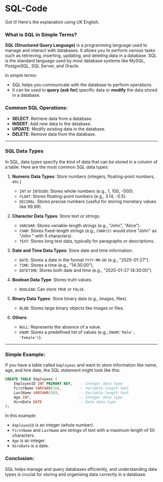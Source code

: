 # SQL-Code
Got it! Here's the explanation using UK English.

### What is SQL in Simple Terms?

**SQL (Structured Query Language)** is a programming language used to manage and interact with databases. It allows you to perform various tasks such as retrieving, inserting, updating, and deleting data in a database. SQL is the standard language used by most database systems like MySQL, PostgreSQL, SQL Server, and Oracle.

In simple terms:
- SQL helps you communicate with the database to perform operations.
- It can be used to **query (ask for)** specific data or **modify** the data stored in a database.

### Common SQL Operations:
- **SELECT**: Retrieve data from a database.
- **INSERT**: Add new data to the database.
- **UPDATE**: Modify existing data in the database.
- **DELETE**: Remove data from the database.

---

### SQL Data Types

In SQL, data types specify the kind of data that can be stored in a column of a table. Here are the most common SQL data types:

1. **Numeric Data Types**: Store numbers (integers, floating-point numbers, etc.)
   - `INT` or `INTEGER`: Stores whole numbers (e.g., 1, 100, -500).
   - `FLOAT`: Stores floating-point numbers (e.g., 3.14, -0.5).
   - `DECIMAL`: Stores precise numbers (useful for storing monetary values like 99.99).

2. **Character Data Types**: Store text or strings.
   - `VARCHAR`: Stores variable-length strings (e.g., "John", "Alice").
   - `CHAR`: Stores fixed-length strings (e.g., `CHAR(5)` would store "John" as "John " with 5 characters).
   - `TEXT`: Stores long text data, typically for paragraphs or descriptions.

3. **Date and Time Data Types**: Store date and time information.
   - `DATE`: Stores a date in the format `YYYY-MM-DD` (e.g., "2025-01-27").
   - `TIME`: Stores a time (e.g., "14:30:00").
   - `DATETIME`: Stores both date and time (e.g., "2025-01-27 14:30:00").

4. **Boolean Data Type**: Stores truth values.
   - `BOOLEAN`: Can store `TRUE` or `FALSE`.

5. **Binary Data Types**: Store binary data (e.g., images, files).
   - `BLOB`: Stores large binary objects like images or files.

6. **Others**:
   - `NULL`: Represents the absence of a value.
   - `ENUM`: Stores a predefined list of values (e.g., `ENUM('Male', 'Female')`).

---

### Simple Example:

If you have a table called `Employees` and want to store information like name, age, and hire date, the SQL statement might look like this:

```sql
CREATE TABLE Employees (
    EmployeeID INT PRIMARY KEY,   -- Integer data type
    FirstName VARCHAR(50),        -- Variable-length text
    LastName VARCHAR(50),         -- Variable-length text
    Age INT,                      -- Integer data type
    HireDate DATE                 -- Date data type
);
```

In this example:
- `EmployeeID` is an integer (whole number).
- `FirstName` and `LastName` are strings of text with a maximum length of 50 characters.
- `Age` is an integer.
- `HireDate` is a date.

### Conclusion:
SQL helps manage and query databases efficiently, and understanding data types is crucial for storing and organising data correctly in a database.
